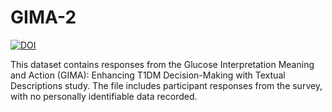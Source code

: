 # GIMA-2
[![DOI](https://zenodo.org/badge/926566131.svg)](https://doi.org/10.5281/zenodo.14794811)


This dataset contains responses from the Glucose Interpretation Meaning and Action (GIMA): Enhancing T1DM Decision-Making with Textual Descriptions study. The file includes participant responses from the survey, with no personally identifiable data recorded.
